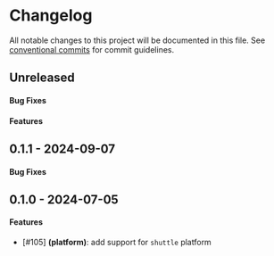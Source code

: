 # Changelog
All notable changes to this project will be documented in this file. See [conventional commits](https://www.conventionalcommits.org/) for commit guidelines.

## Unreleased
#### Bug Fixes

#### Features

## 0.1.1 - 2024-09-07
#### Bug Fixes


## 0.1.0 - 2024-07-05
#### Features
- [#105] **(platform)**: add support for `shuttle` platform
